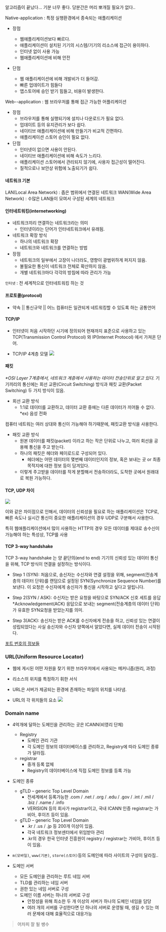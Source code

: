 알고리즘이 끝났다... 기분 너무 좋다.
당분간은 머리 뽀개질 필요가 없다..


Native-application : 특정 실행환경에서 종속되는 애플리케이션
* 장점
  * 웹애플리케이션보다 빠르다.
  * 애플리케이션이 설치된 기기의 시스템/기기의 리소스에 접근이 용이하다.
  * 인터넷 없이 사용 가능
  * 웹애플리케이션에 비해 안전

* 단점
  * 웹 애플리케이션에 비해 개발비가 더 들어감.
  * 빠른 업데이트가 힘들다
  * 앱스토어에 승인 받기 힘들고, 비용이 발생한다.


Web--application : 웹 브라우저를 통해 접근 가능한 어플리케이션
* 장점
  * 브라우저를 통해 실행되기에 설치나 다운로드가 필요 없다.
  * 업데이트 등의 유지관리가 보다 쉽다.
  * 네이티브 애플리케이션에 비해 만들기가 비교적 간편하다.
  * 애플리케이션 스토어 승인이 필요 없다.
* 단점
  * 인터넷이 없으면 사용이 안된다.
  * 네이티브 애플리케이션에 비해 속도가 느리다.
  * 애플리케이션 스토어에서 관리되지 않기에, 사용자 접근성이 떨어진다.
  * 질적으로나 보안상 위험에 노출되기가 쉽다.

#### 네트워크 기본
LAN(Local Area Network) : 좁은 범위에서 연결된 네트워크
WAN(Wide Area Network) : 수많은 LAN들이 모여서 구성된 세계의 네트워크

#### 인터네트워킹(internetworking)
* 네트워크끼리 연결하는 네트워크라는 의미
  * 인터넷이라는 단어가 인터네트워크에서 유래됨.
* 네트워크 확장 방식
  * 하나의 네트워크 확장
  * 네트워크와 네트워크를 연결하는 방법
* 장점
  * 네트워크의 일부에서 고장이 나더라도, 영향이 광범위하게 퍼지지 않음.
  * 불필요한 통신이 네트워크 전체로 확산하지 않음.
  * 개별 네트워크마다 각각의 방침에 따라 관리가 가능

`인터넷` : 전 세계적으로 인터네트워킹 하는 것


#### 프로토콜(protocol)
* 약속 || 통신규약 || 어느 컴퓨터든 일관되게 네트워킹할 수 있도록 하는 공통언어

#### TCP/IP
* 인터넷이 처음 시작하던 시기에 정의되어 현재까지 표준으로 사용하고 있는 TCP(Transmission Control Protocol) 와 IP(Internet Protocol) 에서 가져온 단어.

* TCP/IP 4계층 모델
![](https://velog.velcdn.com/images/tjdtn4484/post/aea4eee0-7acc-4a7a-9d15-c0f8e86bc0c7/image.png)




#### 패킷
_*OSI Layer 7계층에서, 네트워크 계층에서 사용하는 데이터 전송단위로 알고 있다._
 기기끼리의 통신에는 회선 교환(Circuit Switching) 방식과 패킷 교환(Packet Switching) 두 가지 방식이 있음.

* 회선 교환 방식
  * 1:1로 데이터를 교환하고, 데이터 교환 중에는 다른 데이터가 끼어들 수 없다.
    *ex) 음성 전화

컴퓨터 네트워는 여러 상대와 통신이 가능해야 하기때문에, 패킷교환 방식을 사용한다.
* 패킷 교환 방식
  * 원본 데이터를 패킷(packet) 이라고 하는 작은 단위로 나누고, 여러 회선을 공용해 통신을 주고 받는다.
  * 하나의 패킷은 헤더와 페이로드로 구성되어 있다.
    * 헤더에는 어떤 데이터의 몇번째 데이터인지의 정보, 혹은 보내는 곳 or 최종 목적지에 대한 정보 등이 담겨있다.
  * 이렇게 주고받을 데이터를 작게 분할해서 전송하더라도, 도착한 곳에서 원래대로 복원 가능하다.


#### TCP, UDP 차이
![](https://velog.velcdn.com/images/tjdtn4484/post/1ada24f3-1104-4c57-aaa9-aa7a660c4795/image.png)




이와 같은 차이점으로 인해서, 데이터의 신뢰성을 필요로 하는 애플리케이션은 TCP로,
빠른 속도나 실시간 통신이 중요한 애플리케이션의 경우 UDP로 구분해서 사용한다.

특히 웹애플리케이션에서 많이 사용하는 HTTP의 경우 모든 데이터를 제대로 송수신이 가능해야 하는 특성상, TCP를 사용


#### TCP 3-way handshake
TCP 3-way handshake 는 양 끝단의(end to end) 기기의 신뢰성 있는 데이터 통신을 위해, TCP 방식이 연결을 설정하는 방식이다.

* Step 1 (SYN): 처음으로, 송신자는 수신자와 연결 설정을 위해, segment(전송계층의 데이터 단위)를 랜덤으로 설정된 SYN(Synchronize Sequence Number)를 보낸다. 이 요청은 수신자에게 송신자가 통신을 시작하고 싶다고 알립니다.

* Step 2(SYN / ASK): 수신자는 받은 요청을 바탕으로 SYN/ACK 신호 세트를 응답 
*Acknowledgement(ACK) 응답으로 보내는 segment(전송계층의 데이터 단위)가 유효한 SYN요청을 받았는지를 의미.

* Step 3(ACK): 송신자는 받은 ACK를 수신자에게 전송을 하고, 신뢰성 있는 연결이 성립되었다는 사실 송신자와 수신자 양쪽에서 알았다면, 실제 데이터 전송이 시작된다.


[포트 번호의 정보들](https://en.wikipedia.org/wiki/List_of_TCP_and_UDP_port_numbers)



### URL(Uniform Resource Locator)
* 웹에 게시된 어떤 자원을 찾기 위한 브라우저에서 사용되는 메커니즘(원리, 과정)
* 리소스의 위치를 특정하기 휘한 서식

* URL은 서버가 제공되는 환경에 존재하는 파일의 위치를 나타냄.

* URL의 각 위치들의 요소
![](https://velog.velcdn.com/images/tjdtn4484/post/00c883bb-a239-40cd-9521-53c6df182b1b/image.png)


### Domain name
* 4억개에 달하는 도메인을 관리하는 곳은 ICANN(비영리 단체)
  * Registry
    * 도메인 관리 기관
    * 각 도메인 정보의 데이터베이스를 관리하고, Registry에 따라 도메인 종류가 달라짐.
  * registrar
    * 중개 등록 없체
    * Registry의 데이터베이스에 직접 도메인 정보를 등록 가능

 * 도메인 종류
    * gTLD – generic Top Level Domain
      * 전세계에서 등록가능한 .com / .net / .org / .edu / .gov / .int / .mil / .biz / .name / .info
      * VERISIGN 등의 회사가 registrar이고, 국내 ICANN 인증 registrar는 가비아, 후이즈 등이 있음.
    * gTLD – generic Top Level Domain
      * .kr / .us / .jp 등 200개 이상이 있음.
      * 각국 네트워크 정보센터에서 위임받아 관리
      * .kr의 경우 한국 인터넷 진흥원이 registry / registrar는 가비아, 후이즈 등이 있음.

* `m(모바일)`, `www(기본)`, `store(스토어)`등의 도메인에 따라 사이트의 구성이 달라짐..
* 도메인 서버
  * 모든 도메인을 관리하는 루트 네임 서버
  * TLD를 관리하는 네임 서버
  * 권한 있는 네임 서버로 구성
  * 도메인 이름 서버는 하나의 서버로 구성
    * 안정성을 위해 최소한 두 개 이상의 서버가 하나의 도메인 네임을 담당
    * 여러 개의 서버를 구성한다면 단 하나의 서버로 운영될 때, 생길 수 있는 여러 문제에 대해 효율적으로 대응가능

> 어차피 잘 될 쌩수
